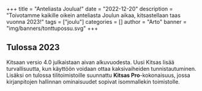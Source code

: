 +++
title = "Anteliasta Joulua!"
date = "2022-12-20"
description = "Toivotamme kaikille oikein anteliasta Joulun aikaa, kitsastellaan taas vuonna 2023!"
tags = ["joulu"]
categories = []
author = "Arto"
banner = "img/banners/tonttupossu.svg"
+++

## Tulossa 2023

Kitsaan versio 4.0 julkaistaan aivan alkuvuodesta. Uusi Kitsas lisää turvallisuutta, kun käyttöön voidaan ottaa kaksivaiheiden tunnistautuminen. Lisäksi on tulossa tilitoimistoille suunnattu <b>Kitsas Pro</b>-kokonaisuus, jossa kirjanpitojen hallinnan ominaisuudet sopivat isommallekin toimistolle.
